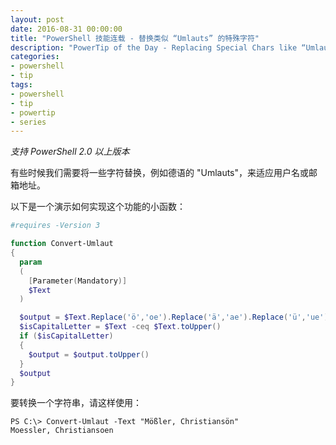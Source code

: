 ```yaml
---
layout: post
date: 2016-08-31 00:00:00
title: "PowerShell 技能连载 - 替换类似 “Umlauts” 的特殊字符"
description: "PowerTip of the Day - Replacing Special Chars like “Umlauts”"
categories:
- powershell
- tip
tags:
- powershell
- tip
- powertip
- series
---
```

*支持 PowerShell 2.0 以上版本*

有些时候我们需要将一些字符替换，例如德语的 "Umlauts"，来适应用户名或邮箱地址。

以下是一个演示如何实现这个功能的小函数：

```powershell
#requires -Version 3

function Convert-Umlaut
{
  param
  (
    [Parameter(Mandatory)]
    $Text
  )

  $output = $Text.Replace('ö','oe').Replace('ä','ae').Replace('ü','ue').Replace('ß','ss').Replace('Ö','Oe').Replace('Ü','Ue').Replace('Ä','Ae')
  $isCapitalLetter = $Text -ceq $Text.toUpper()
  if ($isCapitalLetter)
  {
    $output = $output.toUpper()
  }
  $output
}
```

要转换一个字符串，请这样使用：

```shell
PS C:\> Convert-Umlaut -Text "Mößler, Christiansön"
Moessler, Christiansoen
```

<!--本文国际来源：[Replacing Special Chars like “Umlauts”](http://community.idera.com/powershell/powertips/b/tips/posts/replacing-special-chars-like-umlauts)-->
